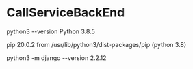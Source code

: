 # CallServiceBackEnd

python3 --version Python 3.8.5

pip 20.0.2 from /usr/lib/python3/dist-packages/pip (python 3.8)

python3 -m django --version 2.2.12
